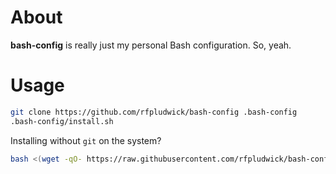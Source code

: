 # About

**bash-config** is really just my personal Bash configuration. So, yeah.

# Usage

```bash
git clone https://github.com/rfpludwick/bash-config .bash-config
.bash-config/install.sh
```

Installing without `git` on the system?

```bash
bash <(wget -qO- https://raw.githubusercontent.com/rfpludwick/bash-config/master/install-no-git.sh)
```
